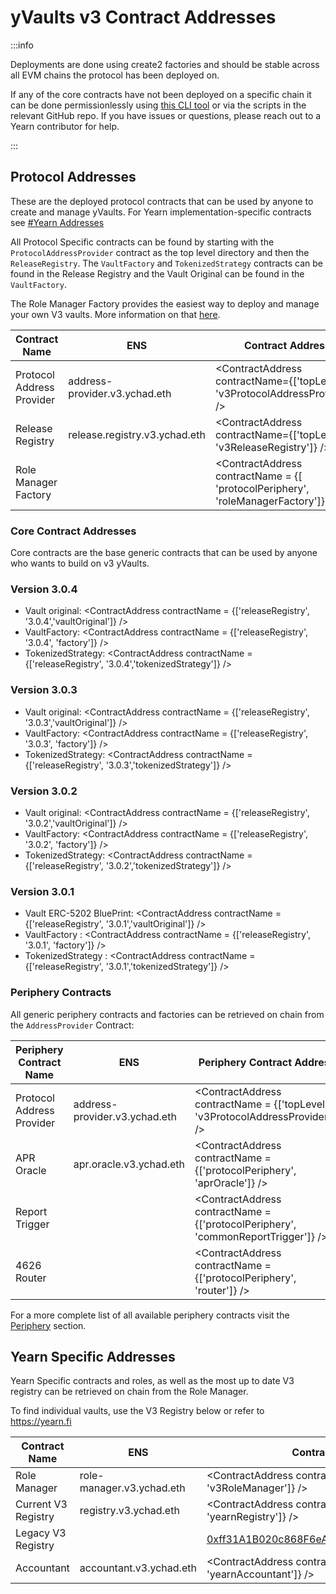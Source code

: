 # yVaults v3 Contract Addresses

:::info

Deployments are done using create2 factories and should be stable across all EVM chains the protocol has been deployed on.

If any of the core contracts have not been deployed on a specific chain it can be done permissionlessly using [this CLI tool](https://github.com/wavey0x/yearn-v3-deployer) or via the scripts in the relevant GitHub repo. If you have issues or questions, please reach out to a Yearn contributor for help.

:::

## Protocol Addresses

These are the deployed protocol contracts that can be used by anyone to create and manage yVaults. For Yearn implementation-specific contracts see [#Yearn Addresses](#yearn-specific-addresses)

All Protocol Specific contracts can be found by starting with the `ProtocolAddressProvider` contract as the top level directory and then the `ReleaseRegistry`. The `VaultFactory` and `TokenizedStrategy` contracts can be found in the Release Registry and the Vault Original can be found in the `VaultFactory`.

The Role Manager Factory provides the easiest way to deploy and manage your own V3 vaults. More information on that [here](../v3/vault_management.md#deployment).

| Contract Name   | ENS |  Contract Address |
| ----------------------   | ------------------------------------------ | ---------------------- |
| Protocol Address Provider   | address-provider.v3.ychad.eth | <ContractAddress contractName={['topLevel', 'v3ProtocolAddressProvider']} /> |
| Release Registry            | release.registry.v3.ychad.eth | <ContractAddress contractName={['topLevel', 'v3ReleaseRegistry']} /> |
| Role Manager Factory        |        | <ContractAddress contractName = {[ 'protocolPeriphery', 'roleManagerFactory']} /> |

### Core Contract Addresses

Core contracts are the base generic contracts that can be used by anyone who wants to build on v3 yVaults.

### Version 3.0.4

- Vault original: <ContractAddress contractName = {['releaseRegistry', '3.0.4','vaultOriginal']} />
- VaultFactory: <ContractAddress contractName = {['releaseRegistry', '3.0.4', 'factory']} />
- TokenizedStrategy: <ContractAddress contractName = {['releaseRegistry', '3.0.4','tokenizedStrategy']} />

### Version 3.0.3

- Vault original: <ContractAddress contractName = {['releaseRegistry', '3.0.3','vaultOriginal']} />
- VaultFactory: <ContractAddress contractName = {['releaseRegistry', '3.0.3', 'factory']} />
- TokenizedStrategy: <ContractAddress contractName = {['releaseRegistry', '3.0.3','tokenizedStrategy']} />

### Version 3.0.2

- Vault original: <ContractAddress contractName = {['releaseRegistry', '3.0.2','vaultOriginal']} />
- VaultFactory: <ContractAddress contractName = {['releaseRegistry', '3.0.2', 'factory']} />
- TokenizedStrategy: <ContractAddress contractName = {['releaseRegistry', '3.0.2','tokenizedStrategy']} />

### Version 3.0.1

- Vault ERC-5202 BluePrint: <ContractAddress contractName = {['releaseRegistry', '3.0.1','vaultOriginal']} />
- VaultFactory : <ContractAddress contractName = {['releaseRegistry', '3.0.1', 'factory']} />
- TokenizedStrategy : <ContractAddress contractName = {['releaseRegistry', '3.0.1','tokenizedStrategy']} />

### Periphery Contracts

All generic periphery contracts and factories can be retrieved on chain from the `AddressProvider` Contract:

| Periphery Contract Name   | ENS |  Periphery Contract Address |
| ----------------------   | ------------------------------------------ | ---------------------- |
| Protocol Address Provider| address-provider.v3.ychad.eth |  <ContractAddress contractName = {['topLevel', 'v3ProtocolAddressProvider']} /> |
| APR Oracle               | apr.oracle.v3.ychad.eth | <ContractAddress contractName = {['protocolPeriphery', 'aprOracle']} /> |
| Report Trigger           |    | <ContractAddress contractName = {['protocolPeriphery', 'commonReportTrigger']} /> |
| 4626 Router              |    | <ContractAddress contractName = {['protocolPeriphery', 'router']} /> |

For a more complete list of all available periphery contracts visit the [Periphery](/developers/v3/periphery) section.

## Yearn Specific Addresses

Yearn Specific contracts and roles, as well as the most up to date V3 registry can be retrieved on chain from the Role Manager.

To find individual vaults, use the V3 Registry below or refer to https://yearn.fi

| Contract Name | ENS | Contract Address |
| ----------------------   | ------------------------------------------ | ---------------------- |
| Role Manager             | role-manager.v3.ychad.eth | <ContractAddress contractName = {['topLevel', 'v3RoleManager']} /> |
| Current V3 Registry      | registry.v3.ychad.eth | <ContractAddress contractName = {['yearnV3', 'yearnRegistry']} /> |
| Legacy V3 Registry       |           | [0xff31A1B020c868F6eA3f61Eb953344920EeCA3af](https://etherscan.io/address/0xff31A1B020c868F6eA3f61Eb953344920EeCA3af) |
| Accountant               | accountant.v3.ychad.eth | <ContractAddress contractName = {['yearnV3', 'yearnAccountant']} /> |
